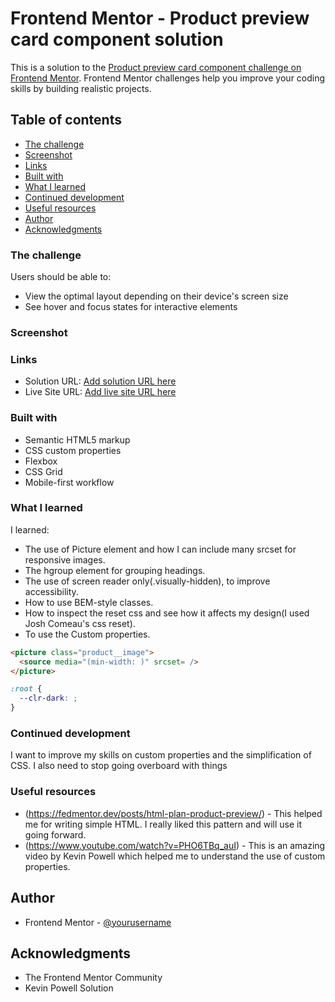 # Frontend Mentor - Product preview card component solution

This is a solution to the [Product preview card component challenge on Frontend Mentor](https://www.frontendmentor.io/challenges/product-preview-card-component-GO7UmttRfa). Frontend Mentor challenges help you improve your coding skills by building realistic projects.

## Table of contents

- [The challenge](#the-challenge)
- [Screenshot](#screenshot)
- [Links](#links)
- [Built with](#built-with)
- [What I learned](#what-i-learned)
- [Continued development](#continued-development)
- [Useful resources](#useful-resources)
- [Author](#author)
- [Acknowledgments](#acknowledgments)

### The challenge

Users should be able to:

- View the optimal layout depending on their device's screen size
- See hover and focus states for interactive elements

### Screenshot

### Links

- Solution URL: [Add solution URL here](https://your-solution-url.com)
- Live Site URL: [Add live site URL here](https://jwben1.github.io/fm-product-preview-card/)

### Built with

- Semantic HTML5 markup
- CSS custom properties
- Flexbox
- CSS Grid
- Mobile-first workflow

### What I learned

I learned:

- The use of Picture element and how I can include many srcset for responsive images.
- The hgroup element for grouping headings.
- The use of screen reader only(.visually-hidden), to improve accessibility.
- How to use BEM-style classes.
- How to inspect the reset css and see how it affects my design(I used Josh Comeau's css reset).
- To use the Custom properties.

```html
<picture class="product__image">
  <source media="(min-width: )" srcset= />
</picture>
```

```css
:root {
  --clr-dark: ;
}
```

### Continued development

I want to improve my skills on custom properties and the simplification of CSS.
I also need to stop going overboard with things

### Useful resources

- (https://fedmentor.dev/posts/html-plan-product-preview/) - This helped me for writing simple HTML. I really liked this pattern and will use it going forward.
- (https://www.youtube.com/watch?v=PHO6TBq_auI) - This is an amazing video by Kevin Powell which helped me to understand the use of custom properties.

## Author

- Frontend Mentor - [@yourusername](https://www.frontendmentor.io/profile/jwben1)

## Acknowledgments

- The Frontend Mentor Community
- Kevin Powell Solution
